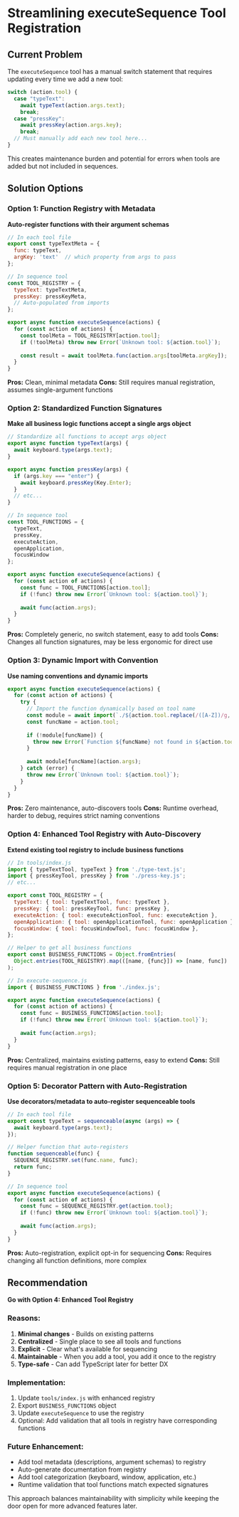 # Streamlining executeSequence Tool Registration

## Current Problem

The `executeSequence` tool has a manual switch statement that requires updating every time we add a new tool:

```javascript
switch (action.tool) {
  case "typeText":
    await typeText(action.args.text);
    break;
  case "pressKey":
    await pressKey(action.args.key);
    break;
  // Must manually add each new tool here...
}
```

This creates maintenance burden and potential for errors when tools are added but not included in sequences.

## Solution Options

### Option 1: Function Registry with Metadata
**Auto-register functions with their argument schemas**

```javascript
// In each tool file
export const typeTextMeta = {
  func: typeText,
  argKey: 'text'  // which property from args to pass
};

// In sequence tool
const TOOL_REGISTRY = {
  typeText: typeTextMeta,
  pressKey: pressKeyMeta,
  // Auto-populated from imports
};

export async function executeSequence(actions) {
  for (const action of actions) {
    const toolMeta = TOOL_REGISTRY[action.tool];
    if (!toolMeta) throw new Error(`Unknown tool: ${action.tool}`);
    
    const result = await toolMeta.func(action.args[toolMeta.argKey]);
  }
}
```

**Pros:** Clean, minimal metadata
**Cons:** Still requires manual registration, assumes single-argument functions

### Option 2: Standardized Function Signatures
**Make all business logic functions accept a single args object**

```javascript
// Standardize all functions to accept args object
export async function typeText(args) {
  await keyboard.type(args.text);
}

export async function pressKey(args) {
  if (args.key === "enter") {
    await keyboard.pressKey(Key.Enter);
  }
  // etc...
}

// In sequence tool
const TOOL_FUNCTIONS = {
  typeText,
  pressKey,
  executeAction,
  openApplication,
  focusWindow
};

export async function executeSequence(actions) {
  for (const action of actions) {
    const func = TOOL_FUNCTIONS[action.tool];
    if (!func) throw new Error(`Unknown tool: ${action.tool}`);
    
    await func(action.args);
  }
}
```

**Pros:** Completely generic, no switch statement, easy to add tools
**Cons:** Changes all function signatures, may be less ergonomic for direct use

### Option 3: Dynamic Import with Convention
**Use naming conventions and dynamic imports**

```javascript
export async function executeSequence(actions) {
  for (const action of actions) {
    try {
      // Import the function dynamically based on tool name
      const module = await import(`./${action.tool.replace(/([A-Z])/g, '-$1').toLowerCase()}.js`);
      const funcName = action.tool;
      
      if (!module[funcName]) {
        throw new Error(`Function ${funcName} not found in ${action.tool} module`);
      }
      
      await module[funcName](action.args);
    } catch (error) {
      throw new Error(`Unknown tool: ${action.tool}`);
    }
  }
}
```

**Pros:** Zero maintenance, auto-discovers tools
**Cons:** Runtime overhead, harder to debug, requires strict naming conventions

### Option 4: Enhanced Tool Registry with Auto-Discovery
**Extend existing tool registry to include business functions**

```javascript
// In tools/index.js
import { typeTextTool, typeText } from './type-text.js';
import { pressKeyTool, pressKey } from './press-key.js';
// etc...

export const TOOL_REGISTRY = {
  typeText: { tool: typeTextTool, func: typeText },
  pressKey: { tool: pressKeyTool, func: pressKey },
  executeAction: { tool: executeActionTool, func: executeAction },
  openApplication: { tool: openApplicationTool, func: openApplication },
  focusWindow: { tool: focusWindowTool, func: focusWindow },
};

// Helper to get all business functions
export const BUSINESS_FUNCTIONS = Object.fromEntries(
  Object.entries(TOOL_REGISTRY).map(([name, {func}]) => [name, func])
);

// In execute-sequence.js
import { BUSINESS_FUNCTIONS } from './index.js';

export async function executeSequence(actions) {
  for (const action of actions) {
    const func = BUSINESS_FUNCTIONS[action.tool];
    if (!func) throw new Error(`Unknown tool: ${action.tool}`);
    
    await func(action.args);
  }
}
```

**Pros:** Centralized, maintains existing patterns, easy to extend
**Cons:** Still requires manual registration in one place

### Option 5: Decorator Pattern with Auto-Registration
**Use decorators/metadata to auto-register sequenceable tools**

```javascript
// In each tool file
export const typeText = sequenceable(async (args) => {
  await keyboard.type(args.text);
});

// Helper function that auto-registers
function sequenceable(func) {
  SEQUENCE_REGISTRY.set(func.name, func);
  return func;
}

// In sequence tool
export async function executeSequence(actions) {
  for (const action of actions) {
    const func = SEQUENCE_REGISTRY.get(action.tool);
    if (!func) throw new Error(`Unknown tool: ${action.tool}`);
    
    await func(action.args);
  }
}
```

**Pros:** Auto-registration, explicit opt-in for sequencing
**Cons:** Requires changing all function definitions, more complex

## Recommendation

**Go with Option 4: Enhanced Tool Registry**

### Reasons:
1. **Minimal changes** - Builds on existing patterns
2. **Centralized** - Single place to see all tools and functions
3. **Explicit** - Clear what's available for sequencing
4. **Maintainable** - When you add a tool, you add it once to the registry
5. **Type-safe** - Can add TypeScript later for better DX

### Implementation:
1. Update `tools/index.js` with enhanced registry
2. Export `BUSINESS_FUNCTIONS` object
3. Update `executeSequence` to use the registry
4. Optional: Add validation that all tools in registry have corresponding functions

### Future Enhancement:
- Add tool metadata (descriptions, argument schemas) to registry
- Auto-generate documentation from registry
- Add tool categorization (keyboard, window, application, etc.)
- Runtime validation that tool functions match expected signatures

This approach balances maintainability with simplicity while keeping the door open for more advanced features later.